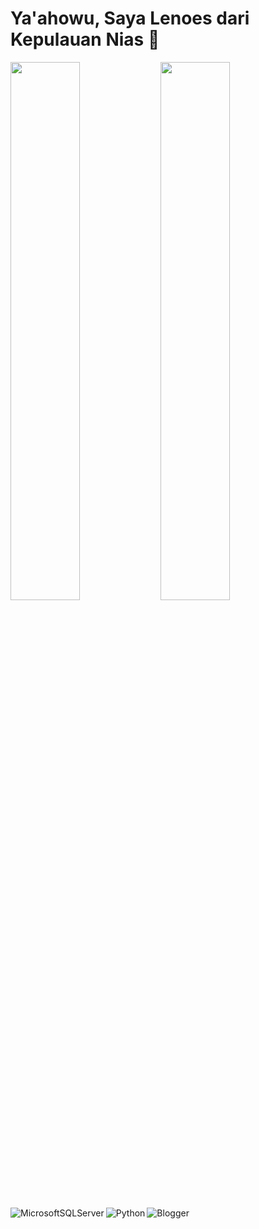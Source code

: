 # Ya'ahowu, Saya Lenoes dari Kepulauan Nias 👋

<img align="left" width="47%" src="https://github-readme-stats.vercel.app/api?username=lenoesg&show_icons=true&theme=radical" />

<img align="left" width="47%" src="https://github-readme-stats.vercel.app/api/top-langs/?username=lenoesg&layout=compact" />

<img align="left" alt="MicrosoftSQLServer" src="https://img.shields.io/badge/Microsoft%20SQL%20Sever-CC2927?style=for-the-badge&logo=microsoft%20sql%20server&logoColor=white" />
<img align="left" alt="Python" src="https://img.shields.io/badge/python-3670A0?style=for-the-badge&logo=python&logoColor=ffdd54" />
<img align="left" alt="Blogger" src="https://img.shields.io/badge/Blogger-FF5722?style=for-the-badge&logo=blogger&logoColor=white" />
